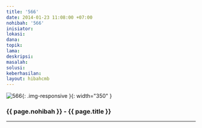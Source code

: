 ```yaml
---
title: '566'
date: 2014-01-23 11:08:00 +07:00
nohibah: '566'
inisiator: 
lokasi: 
dana: 
topik: 
lama: 
deskripsi: 
masalah: 
solusi: 
keberhasilan: 
layout: hibahcmb
---
```


![566](/static/img/hibahcmb/566.png){: .img-responsive }{: width="350" }

### {{ page.nohibah }} - {{ page.title }}

---
